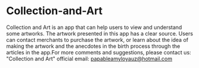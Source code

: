 # Collection-and-Art
Collection and Art is an app that can help users to view and understand some artworks. The artwork presented in this app has a clear source. Users can contact merchants to purchase the artwork, or learn about the idea of making the artwork and the anecdotes in the birth process through the articles in the app.For more comments and suggestions, please contact us: "Collection and Art" official email: papableamyloyauz@hotmail.com
